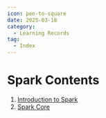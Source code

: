 ```yaml
---
icon: pen-to-square
date: 2025-03-18
category:
  - Learning Records
tag:
  - Index
---
```


# Spark Contents

1. [Introduction to Spark](Spark-Intro.md)
2. [Spark Core](Spark-Core.md)